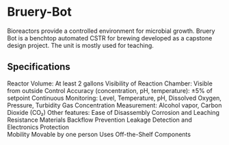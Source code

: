 # Bruery-Bot
Bioreactors provide a controlled environment for microbial growth. Bruery Bot is a benchtop  automated  CSTR for brewing developed as a capstone design project. The unit is mostly used for teaching.
## Specifications
Reactor Volume:	At least 2 gallons
Visibility of Reaction Chamber:	Visible from outside
Control Accuracy (concentration, pH, temperature):	±5% of setpoint
Continuous Monitoring:	Level, Temperature, pH, Dissolved Oxygen, Pressure, Turbidity 
Gas Concentration Measurement:	Alcohol vapor, Carbon Dioxide (CO₂)
Other features:
Ease of Disassembly	
Corrosion and Leaching Resistance	Materials 
Backflow Prevention	
Leakage Detection and Electronics Protection	
Mobility	Movable by one person
Uses Off-the-Shelf Components	
